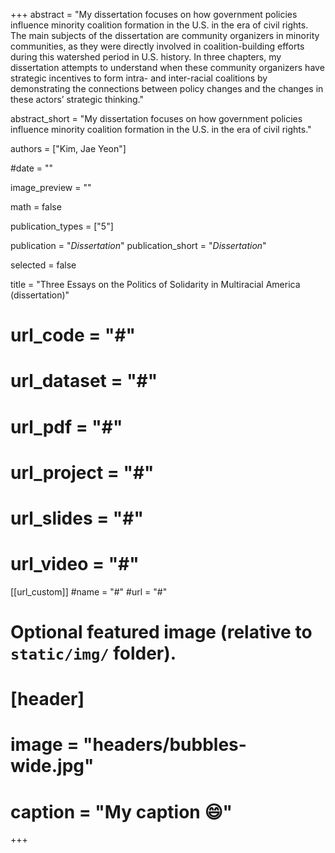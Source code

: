 +++
abstract = "My dissertation focuses on how government policies influence minority coalition formation in the U.S. in the era of civil rights. The main subjects of the dissertation are community organizers in minority communities, as they were directly involved in coalition-building efforts during this watershed period in U.S. history. In three chapters, my dissertation attempts to understand when these community organizers have strategic incentives to form intra- and inter-racial coalitions by demonstrating the connections between policy changes and the changes in these actors’ strategic thinking."

abstract_short = "My dissertation focuses on how government policies influence minority coalition formation in the U.S. in the era of civil rights."

authors = ["Kim, Jae Yeon"]

#date = ""

image_preview = ""

math = false

publication_types = ["5"]

publication = "*Dissertation*"
publication_short = "*Dissertation*"

selected = false

title = "Three Essays on the Politics of Solidarity in Multiracial America (dissertation)"

# url_code = "#"
# url_dataset = "#"
# url_pdf = "#"
# url_project = "#"
# url_slides = "#"
# url_video = "#"

[[url_custom]]
#name = "#"
#url = "#"

# Optional featured image (relative to `static/img/` folder).
# [header]
# image = "headers/bubbles-wide.jpg"
# caption = "My caption :smile:"

+++

<!-- More detail can easily be written here using *Markdown* and $\rm \LaTeX$ math code. -->

